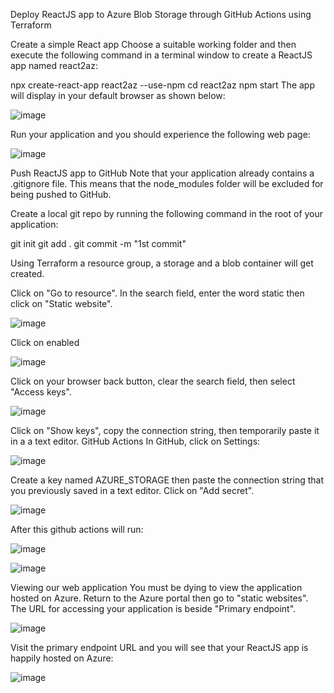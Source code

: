 Deploy ReactJS app to Azure Blob Storage through GitHub Actions using Terraform

Create a simple React app
Choose a suitable working folder and then execute the following command in a terminal window to create a ReactJS app named react2az:

npx create-react-app react2az --use-npm
cd react2az 
npm start
The app will display in your default browser as shown below:

![image](https://user-images.githubusercontent.com/74248496/163662039-fff3e585-0b39-407f-bc63-9e700124ba40.png)


Run your application and you should experience the following web page:

![image](https://user-images.githubusercontent.com/74248496/163662054-7b17a3fe-7841-4ba4-8ad3-bef0372dd0c9.png)


Push ReactJS app to GitHub
Note that your application already contains a .gitignore file. This means that the node_modules folder will be excluded for being pushed to GitHub.

Create a local git repo by running the following command in the root of your application:

git init
git add .
git commit -m "1st commit"

Using Terraform a resource group, a storage and a blob container will get created.

Click on "Go to resource".  In the search field, enter the word static then click on "Static website".

![image](https://user-images.githubusercontent.com/74248496/163662101-d6567f37-d381-49db-9f91-6790fb7662cf.png)

Click on enabled

![image](https://user-images.githubusercontent.com/74248496/163662107-40d56540-01bf-4827-a088-ddb6061a97e6.png)


Click on your browser back button, clear the search field, then select "Access keys".

![image](https://user-images.githubusercontent.com/74248496/163662113-925187b5-7022-4a5a-9b32-d213eec491d9.png)


Click on "Show keys", copy the connection string, then temporarily paste it in a a text editor.
GitHub Actions
In GitHub, click on Settings:

![image](https://user-images.githubusercontent.com/74248496/163662125-9f57442f-dc99-4696-a5de-2644d89027e8.png)


Create a key named AZURE_STORAGE then paste the connection string that you previously saved in a text editor. Click on "Add secret".

![image](https://user-images.githubusercontent.com/74248496/163662132-fa880a27-284c-4c20-a865-4edb399c968b.png)


After this github actions will run:

![image](https://user-images.githubusercontent.com/74248496/163662147-f09c62bb-6dfe-4d74-9d82-04b998a10cb4.png)


![image](https://user-images.githubusercontent.com/74248496/163662150-ed1191cc-3a48-408e-bc43-f5fec13727c0.png)


Viewing our web application
You must be dying to view the application hosted on Azure. Return to the Azure portal then go to "static websites". The URL for accessing your application is beside "Primary endpoint".

![image](https://user-images.githubusercontent.com/74248496/163662161-5dc1258b-731b-46a8-a2d6-896cfc46d5e8.png)


Visit the primary endpoint URL and you will see that your ReactJS app is happily hosted on Azure:

![image](https://user-images.githubusercontent.com/74248496/163662169-f0ec9501-8bee-40b2-81f0-9b7d9fa281b5.png)
